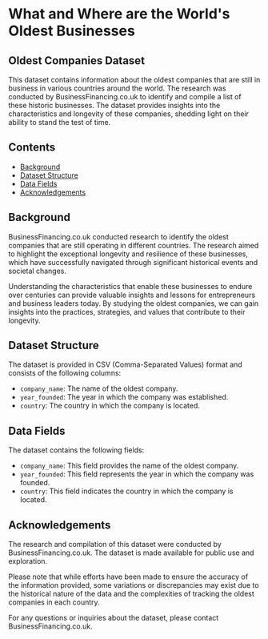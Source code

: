 # What and Where are the World's Oldest Businesses
## Oldest Companies Dataset

This dataset contains information about the oldest companies that are still in business in various countries around the world. The research was conducted by BusinessFinancing.co.uk to identify and compile a list of these historic businesses. The dataset provides insights into the characteristics and longevity of these companies, shedding light on their ability to stand the test of time.

## Contents

- [Background](#background)
- [Dataset Structure](#dataset-structure)
- [Data Fields](#data-fields)
- [Acknowledgements](#acknowledgements)

## Background

BusinessFinancing.co.uk conducted research to identify the oldest companies that are still operating in different countries. The research aimed to highlight the exceptional longevity and resilience of these businesses, which have successfully navigated through significant historical events and societal changes.

Understanding the characteristics that enable these businesses to endure over centuries can provide valuable insights and lessons for entrepreneurs and business leaders today. By studying the oldest companies, we can gain insights into the practices, strategies, and values that contribute to their longevity.

## Dataset Structure

The dataset is provided in CSV (Comma-Separated Values) format and consists of the following columns:

- `company_name`: The name of the oldest company.
- `year_founded`: The year in which the company was established.
- `country`: The country in which the company is located.

## Data Fields

The dataset contains the following fields:

- `company_name`: This field provides the name of the oldest company.
- `year_founded`: This field represents the year in which the company was founded.
- `country`: This field indicates the country in which the company is located.

## Acknowledgements

The research and compilation of this dataset were conducted by BusinessFinancing.co.uk. The dataset is made available for public use and exploration.

Please note that while efforts have been made to ensure the accuracy of the information provided, some variations or discrepancies may exist due to the historical nature of the data and the complexities of tracking the oldest companies in each country.

For any questions or inquiries about the dataset, please contact BusinessFinancing.co.uk.

